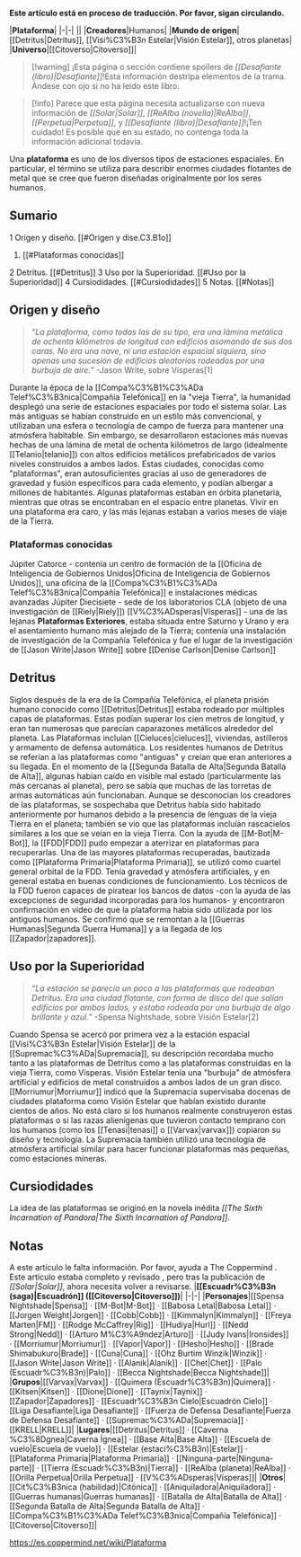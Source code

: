 **Este artículo está en proceso de traducción. Por favor, sigan circulando.**


|**Plataforma**|
|-|-|
||
|**Creadores**|Humanos|
|**Mundo de origen**|[[Detritus\|Detritus]], [[Visi%C3%B3n Estelar\|Visión Estelar]], otros planetas|
|**Universo**|[[Citoverso\|Citoverso]]|

> [!warning] ¡Esta página o sección contiene spoilers de *[[Desafiante (libro)\|Desafiante]]*!Esta información destripa elementos de la trama.  Ándese con ojo si no ha leido este libro.

> [!info] Parece que esta página necesita actualizarse con nueva información de *[[Solar\|Solar]]*, *[[ReAlba (novella)\|ReAlba]]*, *[[Perpetua\|Perpetua]]*, y *[[Desafiante (libro)\|Desafiante]]*!¡Ten cuidado! Es posible que en su estado, no contenga toda la información adicional todavía.

Una **plataforma** es uno de los diversos tipos de estaciones espaciales. En particular, el término se utiliza para describir enormes ciudades flotantes de metal que se cree que fueron diseñadas originalmente por los seres humanos.

## Sumario

1 Origen y diseño. [[#Origen y dise.C3.B1o]] 

1. [[#Plataformas conocidas]] 


2 Detritus. [[#Detritus]] 
3 Uso por la Superioridad. [[#Uso por la Superioridad]] 
4 Cursiodidades. [[#Cursiodidades]] 
5 Notas. [[#Notas]] 


## Origen y diseño
>“*La plataforma, como todas las de su tipo, era una lámina metálica de ochenta kilómetros de longitud con edificios asomando de sus dos caras. No era una nave, ni una estación espacial siquiera, sino apenas una sucesión de edificios aleatorios rodeados por una burbuja de aire.*”
\-Jason Write, sobre Vísperas[1]


Durante la época de la [[Compa%C3%B1%C3%ADa Telef%C3%B3nica\|Compañía Telefónica]] en la "vieja Tierra", la humanidad desplegó una serie de estaciones espaciales por todo el sistema solar. Las más antiguas se habían construido en un estilo más convencional, y utilizaban una esfera o tecnología de campo de fuerza para mantener una atmósfera habitable. Sin embargo, se desarrollaron estaciones más nuevas hechas de una lámina de metal de ochenta kilómetros de largo (idealmente [[Telanio\|telanio]]) con altos edificios metálicos prefabricados de varios niveles construidos a ambos lados. Estas ciudades, conocidas como "plataformas", eran autosuficientes gracias al uso de generadores de gravedad y fusión específicos para cada elemento, y podían albergar a millones de habitantes. Algunas plataformas estaban en órbita planetaria, mientras que otras se encontraban en el espacio entre planetas. Vivir en una plataforma era caro, y las más lejanas estaban a varios meses de viaje de la Tierra.

### Plataformas conocidas
Júpiter Catorce - contenía un centro de formación de la [[Oficina de Inteligencia de Gobiernos Unidos\|Oficina de Inteligencia de Gobiernos Unidos]], una oficina de la [[Compa%C3%B1%C3%ADa Telef%C3%B3nica\|Compañía Telefónica]] e instalaciones médicas avanzadas
Júpiter Diecisiete - sede de los laboratorios CLA (objeto de una investigación de [[Riely\|Riely]])
[[V%C3%ADsperas\|Vísperas]] - una de las lejanas **Plataformas Exteriores**, estaba situada entre Saturno y Urano y era el asentamiento humano más alejado de la Tierra; contenía una instalación de investigación de la Compañía Telefónica y fue el lugar de la investigación de [[Jason Write\|Jason Write]] sobre [[Denise Carlson\|Denise Carlson]]
## Detritus
Siglos después de la era de la Compañía Telefónica, el planeta prisión humano conocido como [[Detritus\|Detritus]] estaba rodeado por múltiples capas de plataformas. Estas podían superar los cien metros de longitud, y eran tan numerosas que parecían caparazones metálicos alrededor del planeta. Las Plataformas incluían [[Cieluces\|cieluces]], viviendas, astilleros y armamento de defensa automática. Los residentes humanos de Detritus se referían a las plataformas como "antiguas" y creían que eran anteriores a su llegada. En el momento de la [[Segunda Batalla de Alta\|Segunda Batalla de Alta]], algunas habían caído en visible mal estado (particularmente las más cercanas al planeta), pero se sabía que muchas de las torretas de armas automáticas aún funcionaban. Aunque se desconocían los creadores de las plataformas, se sospechaba que Detritus había sido habitado anteriormente por humanos debido a la presencia de lenguas de la vieja Tierra en el planeta; también se vio que las plataformas incluían rascacielos similares a los que se veían en la vieja Tierra.
Con la ayuda de [[M-Bot\|M-Bot]], la [[FDD\|FDD]] pudo empezar a aterrizar en plataformas para recuperarlas. Una de las mayores plataformas recuperadas, bautizada como [[Plataforma Primaria\|Plataforma Primaria]], se utilizó como cuartel general orbital de la FDD. Tenía gravedad y atmósfera artificiales, y en general estaba en buenas condiciones de funcionamiento. Los técnicos de la FDD fueron capaces de piratear los bancos de datos -con la ayuda de las excepciones de seguridad incorporadas para los humanos- y encontraron confirmación en vídeo de que la plataforma había sido utilizada por los antiguos humanos. Se confirmó que se remontan a la [[Guerras Humanas\|Segunda Guerra Humana]] y a la llegada de los [[Zapador\|zapadores]].

## Uso por la Superioridad
 
>“*La estación se parecía un poco a las plataformas que rodeaban Detritus. Era una ciudad flotante, con forma de disco del que salían edificios por ambos lados, y estaba rodeada por una burbuja de algo brillante y azul.*”
\-Spensa Nightshade, sobre Visión Estelar[2]


Cuando Spensa se acercó por primera vez a la estación espacial [[Visi%C3%B3n Estelar\|Visión Estelar]] de la [[Supremac%C3%ADa\|Supremacía]], su descripción recordaba mucho tanto a las plataformas de Detritus como a las plataformas construidas en la vieja Tierra, como Vísperas. Visión Estelar tenía una "burbuja" de atmósfera artificial y edificios de metal construidos a ambos lados de un gran disco. [[Morriumur\|Morriumur]] indicó que la Supremacía supervisaba docenas de ciudades plataforma como Visión Estelar que habían existido durante cientos de años. No está claro si los humanos realmente construyeron estas plataformas o si las razas alienígenas que tuvieron contacto temprano con los humanos (como los [[Tenasi\|tenasi]] o [[Varvax\|varvax]]) copiaron su diseño y tecnología. La Supremacía también utilizó una tecnología de atmósfera artificial similar para hacer funcionar plataformas más pequeñas, como estaciones mineras.

## Cursiodidades
La idea de las plataformas se originó en la novela inédita *[[The Sixth Incarnation of Pandora\|The Sixth Incarnation of Pandora]]*.
## Notas

A este artículo le falta información. Por favor, ayuda a The Coppermind .
Este artículo estaba completo y revisado , pero tras la publicación de *[[Solar\|Solar]]*, ahora necesita volver a revisarse.
|**[[Escuadr%C3%B3n (saga)\|Escuadrón]] ([[Citoverso\|Citoverso]])**|
|-|-|
|**Personajes**|[[Spensa Nightshade\|Spensa]] · [[M-Bot\|M-Bot]] · [[Babosa Letal\|Babosa Letal]] · [[Jorgen Weight\|Jorgen]] · [[Cobb\|Cobb]] · [[Kimmalyn\|Kimmalyn]] · [[Freya Marten\|FM]] · [[Rodge McCaffrey\|Rig]] · [[Hudiya\|Hurl]] · [[Nedd Strong\|Nedd]] · [[Arturo M%C3%A9ndez\|Arturo]] · [[Judy Ivans\|Ironsides]] · [[Morriumur\|Morriumur]] · [[Vapor\|Vapor]] · [[Hesho\|Hesho]] · [[Brade Shimabukuro\|Brade]] · [[Cuna\|Cuna]] · [[Ohz Burtim Winzik\|Winzik]] · [[Jason Write\|Jason Write]] · [[Alanik\|Alanik]] · [[Chet\|Chet]] · [[Palo (Escuadr%C3%B3n)\|Palo]] · [[Becca Nightshade\|Becca Nightshade]]|
|**Grupos**|[[Varvax\|Varvax]] · [[Quimera (Escuadr%C3%B3n)\|Quimera]] · [[Kitsen\|Kitsen]] · [[Dione\|Dione]] · [[Taynix\|Taynix]] · [[Zapador\|Zapadores]] · [[Escuadr%C3%B3n Cielo\|Escuadrón Cielo]] · [[Liga Desafiante\|Liga Desafiante]] · [[Fuerza de Defensa Desafiante\|Fuerza de Defensa Desafiante]] · [[Supremac%C3%ADa\|Supremacía]] · [[KRELL\|KRELL]]|
|**Lugares**|[[Detritus\|Detritus]] · [[Caverna %C3%8Dgnea\|Caverna Ígnea]] · [[Base Alta\|Base Alta]] · [[Escuela de vuelo\|Escuela de vuelo]] · [[Estelar (estaci%C3%B3n)\|Estelar]] · [[Plataforma Primaria\|Plataforma Primaria]] · [[Ninguna-parte\|Ninguna-parte]] · [[Tierra (Escuadr%C3%B3n)\|Tierra]] · [[ReAlba (planeta)\|ReAlba]] · [[Orilla Perpetua\|Orilla Perpetua]] · [[V%C3%ADsperas\|Vísperas]]|
|**Otros**|[[Cit%C3%B3nica (habilidad)\|Citónica]] · [[Aniquiladora\|Aniquiladora]] · [[Guerras humanas\|Guerras humanas]] · [[Batalla de Alta\|Batalla de Alta]] · [[Segunda Batalla de Alta\|Segunda Batalla de Alta]] · [[Compa%C3%B1%C3%ADa Telef%C3%B3nica\|Compañía Telefónica]] · [[Citoverso\|Citoverso]]|



https://es.coppermind.net/wiki/Plataforma